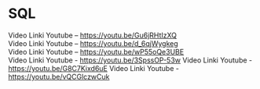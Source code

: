 # SQL
Video Linki Youtube – https://youtu.be/Gu6jRHtIzXQ  
Video Linki Youtube – https://youtu.be/d_6qjWygkeg  
Video Linki Youtube – https://youtu.be/wP55oQe3UBE  
Video Linki Youtube - https://youtu.be/3SpssOP-53w
Video Linki Youtube - https://youtu.be/G8C7Kixd6uE
Video Linki Youtube - https://youtu.be/vQCGlczwCuk
